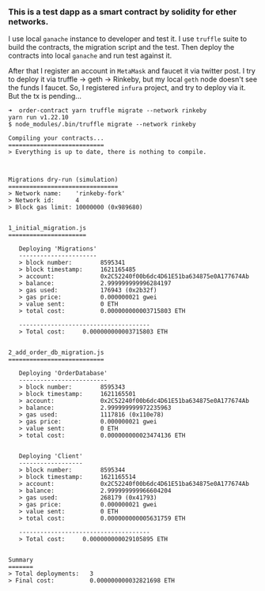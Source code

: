 ### This is a test dapp as a smart contract by solidity for ether networks.

I use local `ganache` instance to developer and test it.
I use `truffle` suite to build the contracts, the migration script and the test.
Then deploy the contracts into local `ganache` and run test against it.

After that I register an account in `MetaMask` and faucet it via twitter post.
I try to deploy it via truffle -> geth -> Rinkeby, but my local `geth` node doesn't see the funds I faucet.
So, I registered `infura` project, and try to deploy via it.
But the tx is pending...


```
➜  order-contract yarn truffle migrate --network rinkeby
yarn run v1.22.10
$ node_modules/.bin/truffle migrate --network rinkeby

Compiling your contracts...
===========================
> Everything is up to date, there is nothing to compile.



Migrations dry-run (simulation)
===============================
> Network name:    'rinkeby-fork'
> Network id:      4
> Block gas limit: 10000000 (0x989680)


1_initial_migration.js
======================

   Deploying 'Migrations'
   ----------------------
   > block number:        8595341
   > block timestamp:     1621165485
   > account:             0x2C52240f00b6dc4D61E51ba634875e0A177674Ab
   > balance:             2.999999999996284197
   > gas used:            176943 (0x2b32f)
   > gas price:           0.000000021 gwei
   > value sent:          0 ETH
   > total cost:          0.000000000003715803 ETH

   -------------------------------------
   > Total cost:     0.000000000003715803 ETH


2_add_order_db_migration.js
===========================

   Deploying 'OrderDatabase'
   -------------------------
   > block number:        8595343
   > block timestamp:     1621165501
   > account:             0x2C52240f00b6dc4D61E51ba634875e0A177674Ab
   > balance:             2.999999999972235963
   > gas used:            1117816 (0x110e78)
   > gas price:           0.000000021 gwei
   > value sent:          0 ETH
   > total cost:          0.000000000023474136 ETH


   Deploying 'Client'
   ------------------
   > block number:        8595344
   > block timestamp:     1621165514
   > account:             0x2C52240f00b6dc4D61E51ba634875e0A177674Ab
   > balance:             2.999999999966604204
   > gas used:            268179 (0x41793)
   > gas price:           0.000000021 gwei
   > value sent:          0 ETH
   > total cost:          0.000000000005631759 ETH

   -------------------------------------
   > Total cost:     0.000000000029105895 ETH


Summary
=======
> Total deployments:   3
> Final cost:          0.000000000032821698 ETH

